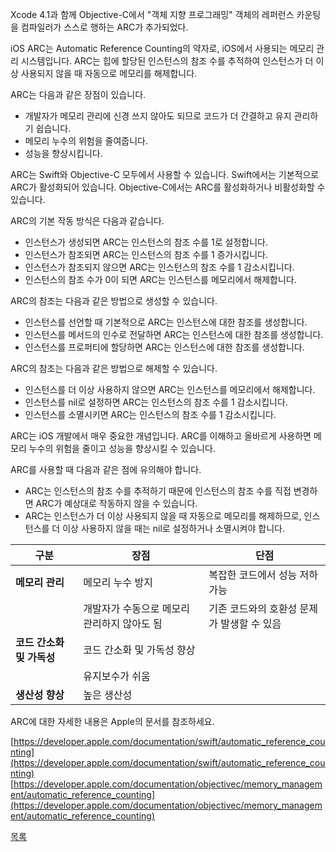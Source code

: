Xcode 4.1과 함께 Objective-C에서 "객체 지향 프로그래밍" 객체의 레퍼런스 카운팅을 컴파일러가 스스로 행하는 ARC가 추가되었다.

iOS ARC는 Automatic Reference Counting의 약자로, iOS에서 사용되는 메모리 관리 시스템입니다. ARC는 힙에 할당된 인스턴스의 참조 수를 추적하여 인스턴스가 더 이상 사용되지 않을 때 자동으로 메모리를 해제합니다.

ARC는 다음과 같은 장점이 있습니다.

* 개발자가 메모리 관리에 신경 쓰지 않아도 되므로 코드가 더 간결하고 유지 관리하기 쉽습니다.
* 메모리 누수의 위험을 줄여줍니다.
* 성능을 향상시킵니다.

ARC는 Swift와 Objective-C 모두에서 사용할 수 있습니다. Swift에서는 기본적으로 ARC가 활성화되어 있습니다. Objective-C에서는 ARC를 활성화하거나 비활성화할 수 있습니다.

ARC의 기본 작동 방식은 다음과 같습니다.

* 인스턴스가 생성되면 ARC는 인스턴스의 참조 수를 1로 설정합니다.
* 인스턴스가 참조되면 ARC는 인스턴스의 참조 수를 1 증가시킵니다.
* 인스턴스가 참조되지 않으면 ARC는 인스턴스의 참조 수를 1 감소시킵니다.
* 인스턴스의 참조 수가 0이 되면 ARC는 인스턴스를 메모리에서 해제합니다.

ARC의 참조는 다음과 같은 방법으로 생성할 수 있습니다.

* 인스턴스를 선언할 때 기본적으로 ARC는 인스턴스에 대한 참조를 생성합니다.
* 인스턴스를 메서드의 인수로 전달하면 ARC는 인스턴스에 대한 참조를 생성합니다.
* 인스턴스를 프로퍼티에 할당하면 ARC는 인스턴스에 대한 참조를 생성합니다.

ARC의 참조는 다음과 같은 방법으로 해제할 수 있습니다.

* 인스턴스를 더 이상 사용하지 않으면 ARC는 인스턴스를 메모리에서 해제합니다.
* 인스턴스를 nil로 설정하면 ARC는 인스턴스의 참조 수를 1 감소시킵니다.
* 인스턴스를 소멸시키면 ARC는 인스턴스의 참조 수를 1 감소시킵니다.

ARC는 iOS 개발에서 매우 중요한 개념입니다. ARC를 이해하고 올바르게 사용하면 메모리 누수의 위험을 줄이고 성능을 향상시킬 수 있습니다.

ARC를 사용할 때 다음과 같은 점에 유의해야 합니다.

* ARC는 인스턴스의 참조 수를 추적하기 때문에 인스턴스의 참조 수를 직접 변경하면 ARC가 예상대로 작동하지 않을 수 있습니다.
* ARC는 인스턴스가 더 이상 사용되지 않을 때 자동으로 메모리를 해제하므로, 인스턴스를 더 이상 사용하지 않을 때는 nil로 설정하거나 소멸시켜야 합니다.


| **구분**                                   | **장점**                                   | **단점**                                   |
|--------------------------------------------|--------------------------------------------|--------------------------------------------|
| **메모리 관리**                             | 메모리 누수 방지                           | 복잡한 코드에서 성능 저하 가능            |
|                                            | 개발자가 수동으로 메모리 관리하지 않아도 됨| 기존 코드와의 호환성 문제가 발생할 수 있음 |
| **코드 간소화 및 가독성**                  | 코드 간소화 및 가독성 향상                |                                            |
|                                            | 유지보수가 쉬움                           |                                            |
| **생산성 향상**                            | 높은 생산성                               |                                            |



ARC에 대한 자세한 내용은 Apple의 문서를 참조하세요.


[https://developer.apple.com/documentation/swift/automatic_reference_counting](https://developer.apple.com/documentation/swift/automatic_reference_counting)
[https://developer.apple.com/documentation/objectivec/memory_management/automatic_reference_counting](https://developer.apple.com/documentation/objectivec/memory_management/automatic_reference_counting)


[목록](../README_link.md)